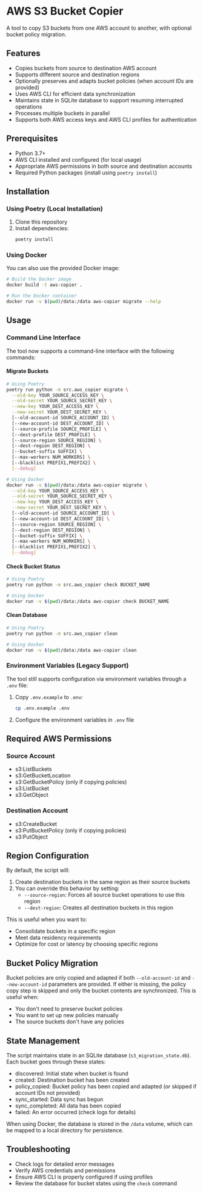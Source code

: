 # AWS S3 Bucket Copier

A tool to copy S3 buckets from one AWS account to another, with optional bucket policy migration.

## Features

- Copies buckets from source to destination AWS account
- Supports different source and destination regions
- Optionally preserves and adapts bucket policies (when account IDs are provided)
- Uses AWS CLI for efficient data synchronization
- Maintains state in SQLite database to support resuming interrupted operations
- Processes multiple buckets in parallel
- Supports both AWS access keys and AWS CLI profiles for authentication

## Prerequisites

- Python 3.7+
- AWS CLI installed and configured (for local usage)
- Appropriate AWS permissions in both source and destination accounts
- Required Python packages (install using `poetry install`)

## Installation

### Using Poetry (Local Installation)

1. Clone this repository
2. Install dependencies:
   ```bash
   poetry install
   ```

### Using Docker

You can also use the provided Docker image:

```bash
# Build the Docker image
docker build -t aws-copier .

# Run the Docker container
docker run -v $(pwd)/data:/data aws-copier migrate --help
```

## Usage

### Command Line Interface

The tool now supports a command-line interface with the following commands:

#### Migrate Buckets

```bash
# Using Poetry
poetry run python -m src.aws_copier migrate \
  --old-key YOUR_SOURCE_ACCESS_KEY \
  --old-secret YOUR_SOURCE_SECRET_KEY \
  --new-key YOUR_DEST_ACCESS_KEY \
  --new-secret YOUR_DEST_SECRET_KEY \
  [--old-account-id SOURCE_ACCOUNT_ID] \
  [--new-account-id DEST_ACCOUNT_ID] \
  [--source-profile SOURCE_PROFILE] \
  [--dest-profile DEST_PROFILE] \
  [--source-region SOURCE_REGION] \
  [--dest-region DEST_REGION] \
  [--bucket-suffix SUFFIX] \
  [--max-workers NUM_WORKERS] \
  [--blacklist PREFIX1,PREFIX2] \
  [--debug]

# Using Docker
docker run -v $(pwd)/data:/data aws-copier migrate \
  --old-key YOUR_SOURCE_ACCESS_KEY \
  --old-secret YOUR_SOURCE_SECRET_KEY \
  --new-key YOUR_DEST_ACCESS_KEY \
  --new-secret YOUR_DEST_SECRET_KEY \
  [--old-account-id SOURCE_ACCOUNT_ID] \
  [--new-account-id DEST_ACCOUNT_ID] \
  [--source-region SOURCE_REGION] \
  [--dest-region DEST_REGION] \
  [--bucket-suffix SUFFIX] \
  [--max-workers NUM_WORKERS] \
  [--blacklist PREFIX1,PREFIX2] \
  [--debug]
```

#### Check Bucket Status

```bash
# Using Poetry
poetry run python -m src.aws_copier check BUCKET_NAME

# Using Docker
docker run -v $(pwd)/data:/data aws-copier check BUCKET_NAME
```

#### Clean Database

```bash
# Using Poetry
poetry run python -m src.aws_copier clean

# Using Docker
docker run -v $(pwd)/data:/data aws-copier clean
```

### Environment Variables (Legacy Support)

The tool still supports configuration via environment variables through a `.env` file:

1. Copy `.env.example` to `.env`:
   ```bash
   cp .env.example .env
   ```
2. Configure the environment variables in `.env` file

## Required AWS Permissions

### Source Account
- s3:ListBuckets
- s3:GetBucketLocation
- s3:GetBucketPolicy (only if copying policies)
- s3:ListBucket
- s3:GetObject

### Destination Account
- s3:CreateBucket
- s3:PutBucketPolicy (only if copying policies)
- s3:PutObject

## Region Configuration

By default, the script will:
1. Create destination buckets in the same region as their source buckets
2. You can override this behavior by setting:
   - `--source-region`: Forces all source bucket operations to use this region
   - `--dest-region`: Creates all destination buckets in this region

This is useful when you want to:
- Consolidate buckets in a specific region
- Meet data residency requirements
- Optimize for cost or latency by choosing specific regions

## Bucket Policy Migration

Bucket policies are only copied and adapted if both `--old-account-id` and `--new-account-id` parameters are provided. If either is missing, the policy copy step is skipped and only the bucket contents are synchronized. This is useful when:
- You don't need to preserve bucket policies
- You want to set up new policies manually
- The source buckets don't have any policies

## State Management

The script maintains state in an SQLite database (`s3_migration_state.db`). Each bucket goes through these states:
- discovered: Initial state when bucket is found
- created: Destination bucket has been created
- policy_copied: Bucket policy has been copied and adapted (or skipped if account IDs not provided)
- sync_started: Data sync has begun
- sync_completed: All data has been copied
- failed: An error occurred (check logs for details)

When using Docker, the database is stored in the `/data` volume, which can be mapped to a local directory for persistence.

## Troubleshooting

- Check logs for detailed error messages
- Verify AWS credentials and permissions
- Ensure AWS CLI is properly configured if using profiles
- Review the database for bucket states using the `check` command